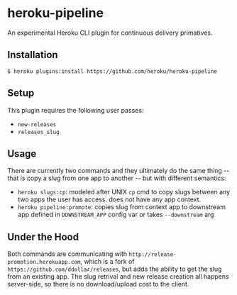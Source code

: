 heroku-pipeline
===============
An experimental Heroku CLI plugin for continuous delivery primatives. 

Installation
------------
    $ heroku plugins:install https://github.com/heroku/heroku-pipeline

Setup
-----
This plugin requires the following user passes:

 - `new-releases`
 - `releases_slug`

Usage
-----
There are currently two commands and they ultimately do the same thing -- that is copy a slug from one app to another -- but with different semantics:

  - `heroku slugs:cp`: modeled after UNIX `cp` cmd to copy slugs between any two apps the user has access. does not have any app context. 
  - `heroku pipeline:promote`: copies slug from context app to downstream app defined in `DOWNSTREAM_APP` config var or takes `--downstream` arg

Under the Hood
--------------
Both commands are communicating with `http://release-promotion.herokuapp.com`, which is a fork of `https://github.com/ddollar/releases`, 
but adds the ability to get the slug from an existing app. The slug retrival and new release creation all happens server-side, so there 
is no download/upload cost to the client.
